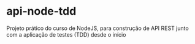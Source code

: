 # api-node-tdd
Projeto prático do curso de NodeJS, para construção de API REST junto com a aplicação de testes (TDD) desde o início
